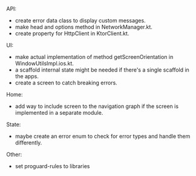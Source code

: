 API:

- create error data class to display custom messages.
- make head and options method in NetworkManager.kt.
- create property for HttpClient in KtorClient.kt.

UI:

- make actual implementation of method getScreenOrientation in WindowUtilsImpl.ios.kt.
- a scaffold internal state might be needed if there's a single scaffold in the apps.
- create a screen to catch breaking errors.

Home:

- add way to include screen to the navigation graph if the screen is implemented in a separate
  module.

State:

- maybe create an error enum to check for error types and handle them differently.

Other:

- set proguard-rules to libraries
